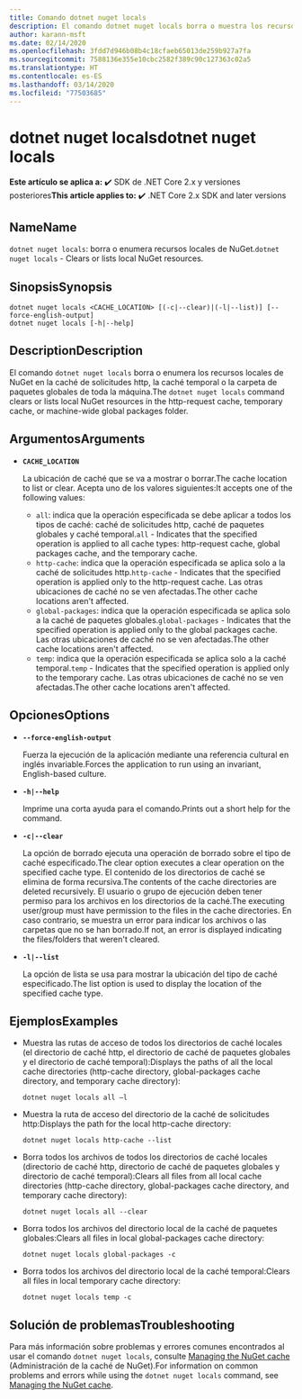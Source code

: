 ```yaml
---
title: Comando dotnet nuget locals
description: El comando dotnet nuget locals borra o muestra los recursos de NuGet locales, como la caché de solicitudes http, la caché temporal o la carpeta de paquetes global de toda la máquina.
author: karann-msft
ms.date: 02/14/2020
ms.openlocfilehash: 3fdd7d946b08b4c18cfaeb65013de259b927a7fa
ms.sourcegitcommit: 7588136e355e10cbc2582f389c90c127363c02a5
ms.translationtype: HT
ms.contentlocale: es-ES
ms.lasthandoff: 03/14/2020
ms.locfileid: "77503685"
---
```

# <a name="dotnet-nuget-locals"></a><span data-ttu-id="71d58-103">dotnet nuget locals</span><span class="sxs-lookup"><span data-stu-id="71d58-103">dotnet nuget locals</span></span>

<span data-ttu-id="71d58-104">**Este artículo se aplica a:** ✔️ SDK de .NET Core 2.x y versiones posteriores</span><span class="sxs-lookup"><span data-stu-id="71d58-104">**This article applies to:** ✔️ .NET Core 2.x SDK and later versions</span></span>

## <a name="name"></a><span data-ttu-id="71d58-105">Name</span><span class="sxs-lookup"><span data-stu-id="71d58-105">Name</span></span>

<span data-ttu-id="71d58-106">`dotnet nuget locals`: borra o enumera recursos locales de NuGet.</span><span class="sxs-lookup"><span data-stu-id="71d58-106">`dotnet nuget locals` - Clears or lists local NuGet resources.</span></span>

## <a name="synopsis"></a><span data-ttu-id="71d58-107">Sinopsis</span><span class="sxs-lookup"><span data-stu-id="71d58-107">Synopsis</span></span>

```dotnetcli
dotnet nuget locals <CACHE_LOCATION> [(-c|--clear)|(-l|--list)] [--force-english-output]
dotnet nuget locals [-h|--help]
```

## <a name="description"></a><span data-ttu-id="71d58-108">Description</span><span class="sxs-lookup"><span data-stu-id="71d58-108">Description</span></span>

<span data-ttu-id="71d58-109">El comando `dotnet nuget locals` borra o enumera los recursos locales de NuGet en la caché de solicitudes http, la caché temporal o la carpeta de paquetes globales de toda la máquina.</span><span class="sxs-lookup"><span data-stu-id="71d58-109">The `dotnet nuget locals` command clears or lists local NuGet resources in the http-request cache, temporary cache, or machine-wide global packages folder.</span></span>

## <a name="arguments"></a><span data-ttu-id="71d58-110">Argumentos</span><span class="sxs-lookup"><span data-stu-id="71d58-110">Arguments</span></span>

- **`CACHE_LOCATION`**

  <span data-ttu-id="71d58-111">La ubicación de caché que se va a mostrar o borrar.</span><span class="sxs-lookup"><span data-stu-id="71d58-111">The cache location to list or clear.</span></span> <span data-ttu-id="71d58-112">Acepta uno de los valores siguientes:</span><span class="sxs-lookup"><span data-stu-id="71d58-112">It accepts one of the following values:</span></span>

  * <span data-ttu-id="71d58-113">`all`: indica que la operación especificada se debe aplicar a todos los tipos de caché: caché de solicitudes http, caché de paquetes globales y caché temporal.</span><span class="sxs-lookup"><span data-stu-id="71d58-113">`all` - Indicates that the specified operation is applied to all cache types: http-request cache, global packages cache, and the temporary cache.</span></span>
  * <span data-ttu-id="71d58-114">`http-cache`: indica que la operación especificada se aplica solo a la caché de solicitudes http.</span><span class="sxs-lookup"><span data-stu-id="71d58-114">`http-cache` - Indicates that the specified operation is applied only to the http-request cache.</span></span> <span data-ttu-id="71d58-115">Las otras ubicaciones de caché no se ven afectadas.</span><span class="sxs-lookup"><span data-stu-id="71d58-115">The other cache locations aren't affected.</span></span>
  * <span data-ttu-id="71d58-116">`global-packages`: indica que la operación especificada se aplica solo a la caché de paquetes globales.</span><span class="sxs-lookup"><span data-stu-id="71d58-116">`global-packages` - Indicates that the specified operation is applied only to the global packages cache.</span></span> <span data-ttu-id="71d58-117">Las otras ubicaciones de caché no se ven afectadas.</span><span class="sxs-lookup"><span data-stu-id="71d58-117">The other cache locations aren't affected.</span></span>
  * <span data-ttu-id="71d58-118">`temp`: indica que la operación especificada se aplica solo a la caché temporal.</span><span class="sxs-lookup"><span data-stu-id="71d58-118">`temp` - Indicates that the specified operation is applied only to the temporary cache.</span></span> <span data-ttu-id="71d58-119">Las otras ubicaciones de caché no se ven afectadas.</span><span class="sxs-lookup"><span data-stu-id="71d58-119">The other cache locations aren't affected.</span></span>

## <a name="options"></a><span data-ttu-id="71d58-120">Opciones</span><span class="sxs-lookup"><span data-stu-id="71d58-120">Options</span></span>

- **`--force-english-output`**

  <span data-ttu-id="71d58-121">Fuerza la ejecución de la aplicación mediante una referencia cultural en inglés invariable.</span><span class="sxs-lookup"><span data-stu-id="71d58-121">Forces the application to run using an invariant, English-based culture.</span></span>

- **`-h|--help`**

  <span data-ttu-id="71d58-122">Imprime una corta ayuda para el comando.</span><span class="sxs-lookup"><span data-stu-id="71d58-122">Prints out a short help for the command.</span></span>

- **`-c|--clear`**

  <span data-ttu-id="71d58-123">La opción de borrado ejecuta una operación de borrado sobre el tipo de caché especificado.</span><span class="sxs-lookup"><span data-stu-id="71d58-123">The clear option executes a clear operation on the specified cache type.</span></span> <span data-ttu-id="71d58-124">El contenido de los directorios de caché se elimina de forma recursiva.</span><span class="sxs-lookup"><span data-stu-id="71d58-124">The contents of the cache directories are deleted recursively.</span></span> <span data-ttu-id="71d58-125">El usuario o grupo de ejecución deben tener permiso para los archivos en los directorios de la caché.</span><span class="sxs-lookup"><span data-stu-id="71d58-125">The executing user/group must have permission to the files in the cache directories.</span></span> <span data-ttu-id="71d58-126">En caso contrario, se muestra un error para indicar los archivos o las carpetas que no se han borrado.</span><span class="sxs-lookup"><span data-stu-id="71d58-126">If not, an error is displayed indicating the files/folders that weren't cleared.</span></span>

- **`-l|--list`**

  <span data-ttu-id="71d58-127">La opción de lista se usa para mostrar la ubicación del tipo de caché especificado.</span><span class="sxs-lookup"><span data-stu-id="71d58-127">The list option is used to display the location of the specified cache type.</span></span>

## <a name="examples"></a><span data-ttu-id="71d58-128">Ejemplos</span><span class="sxs-lookup"><span data-stu-id="71d58-128">Examples</span></span>

- <span data-ttu-id="71d58-129">Muestra las rutas de acceso de todos los directorios de caché locales (el directorio de caché http, el directorio de caché de paquetes globales y el directorio de caché temporal):</span><span class="sxs-lookup"><span data-stu-id="71d58-129">Displays the paths of all the local cache directories (http-cache directory, global-packages cache directory, and temporary cache directory):</span></span>

  ```dotnetcli
  dotnet nuget locals all –l
  ```

- <span data-ttu-id="71d58-130">Muestra la ruta de acceso del directorio de la caché de solicitudes http:</span><span class="sxs-lookup"><span data-stu-id="71d58-130">Displays the path for the local http-cache directory:</span></span>

  ```dotnetcli
  dotnet nuget locals http-cache --list
  ```

- <span data-ttu-id="71d58-131">Borra todos los archivos de todos los directorios de caché locales (directorio de caché http, directorio de caché de paquetes globales y directorio de caché temporal):</span><span class="sxs-lookup"><span data-stu-id="71d58-131">Clears all files from all local cache directories (http-cache directory, global-packages cache directory, and temporary cache directory):</span></span>

  ```dotnetcli
  dotnet nuget locals all --clear
  ```

- <span data-ttu-id="71d58-132">Borra todos los archivos del directorio local de la caché de paquetes globales:</span><span class="sxs-lookup"><span data-stu-id="71d58-132">Clears all files in local global-packages cache directory:</span></span>

  ```dotnetcli
  dotnet nuget locals global-packages -c
  ```

- <span data-ttu-id="71d58-133">Borra todos los archivos del directorio local de la caché temporal:</span><span class="sxs-lookup"><span data-stu-id="71d58-133">Clears all files in local temporary cache directory:</span></span>

  ```dotnetcli
  dotnet nuget locals temp -c
  ```

## <a name="troubleshooting"></a><span data-ttu-id="71d58-134">Solución de problemas</span><span class="sxs-lookup"><span data-stu-id="71d58-134">Troubleshooting</span></span>

<span data-ttu-id="71d58-135">Para más información sobre problemas y errores comunes encontrados al usar el comando `dotnet nuget locals`, consulte [Managing the NuGet cache](/nuget/consume-packages/managing-the-nuget-cache) (Administración de la caché de NuGet).</span><span class="sxs-lookup"><span data-stu-id="71d58-135">For information on common problems and errors while using the `dotnet nuget locals` command, see [Managing the NuGet cache](/nuget/consume-packages/managing-the-nuget-cache).</span></span>
